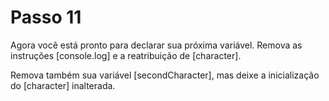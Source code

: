 # Passo 11

Agora você está pronto para declarar sua próxima variável. Remova as instruções [console.log] e a reatribuição de [character].

Remova também sua variável [secondCharacter], mas deixe a inicialização do [character] inalterada.